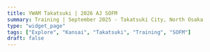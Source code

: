 ```yaml
---
title: YWAM Takatsuki | 2026 AJ SOFM
summary: Training | September 2025 - Takatsuki City, North Osaka
type: "widget_page"
tags: ["Explore", "Kansai", "Takatsuki", "Training", "SOFM"]
draft: false
---
```

